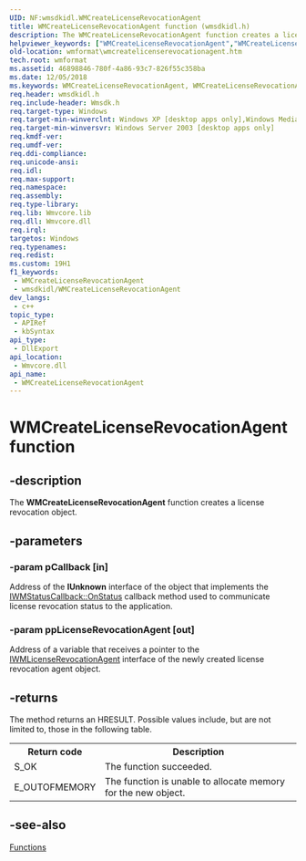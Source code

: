 ```yaml
---
UID: NF:wmsdkidl.WMCreateLicenseRevocationAgent
title: WMCreateLicenseRevocationAgent function (wmsdkidl.h)
description: The WMCreateLicenseRevocationAgent function creates a license revocation object.
helpviewer_keywords: ["WMCreateLicenseRevocationAgent","WMCreateLicenseRevocationAgent function [windows Media Format]","wmformat.wmcreatelicenserevocationagent","wmsdkidl/WMCreateLicenseRevocationAgent"]
old-location: wmformat\wmcreatelicenserevocationagent.htm
tech.root: wmformat
ms.assetid: 46898846-780f-4a86-93c7-826f55c358ba
ms.date: 12/05/2018
ms.keywords: WMCreateLicenseRevocationAgent, WMCreateLicenseRevocationAgent function [windows Media Format], wmformat.wmcreatelicenserevocationagent, wmsdkidl/WMCreateLicenseRevocationAgent
req.header: wmsdkidl.h
req.include-header: Wmsdk.h
req.target-type: Windows
req.target-min-winverclnt: Windows XP [desktop apps only],Windows Media Format 9.5 SDK
req.target-min-winversvr: Windows Server 2003 [desktop apps only]
req.kmdf-ver: 
req.umdf-ver: 
req.ddi-compliance: 
req.unicode-ansi: 
req.idl: 
req.max-support: 
req.namespace: 
req.assembly: 
req.type-library: 
req.lib: Wmvcore.lib
req.dll: Wmvcore.dll
req.irql: 
targetos: Windows
req.typenames: 
req.redist: 
ms.custom: 19H1
f1_keywords:
 - WMCreateLicenseRevocationAgent
 - wmsdkidl/WMCreateLicenseRevocationAgent
dev_langs:
 - c++
topic_type:
 - APIRef
 - kbSyntax
api_type:
 - DllExport
api_location:
 - Wmvcore.dll
api_name:
 - WMCreateLicenseRevocationAgent
---
```


# WMCreateLicenseRevocationAgent function


## -description

The <b>WMCreateLicenseRevocationAgent</b> function creates a license revocation object.

## -parameters

### -param pCallback [in]

Address of the <b>IUnknown</b> interface of the object that implements the <a href="https://docs.microsoft.com/windows/desktop/api/wmsdkidl/nf-wmsdkidl-iwmstatuscallback-onstatus">IWMStatusCallback::OnStatus</a> callback method used to communicate license revocation status to the application.

### -param ppLicenseRevocationAgent [out]

Address of a variable that receives a pointer to the <a href="https://docs.microsoft.com/windows/desktop/api/wmsdkidl/nn-wmsdkidl-iwmlicenserevocationagent">IWMLicenseRevocationAgent</a> interface of the newly created license revocation agent object.

## -returns

The method returns an HRESULT. Possible values include, but are not limited to, those in the following table.

<table>
<tr>
<th>Return code
                </th>
<th>Description
                </th>
</tr>
<tr>
<td>S_OK</td>
<td>The function succeeded.</td>
</tr>
<tr>
<td>E_OUTOFMEMORY</td>
<td>The function is unable to allocate memory for the new object.</td>
</tr>
</table>

## -see-also

<a href="https://docs.microsoft.com/windows/desktop/wmformat/functions">Functions</a>


